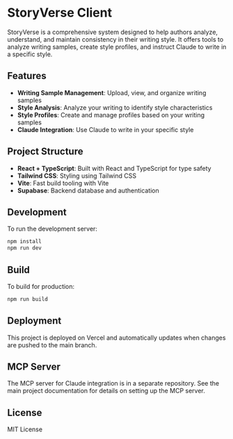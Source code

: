# StoryVerse Client

StoryVerse is a comprehensive system designed to help authors analyze, understand, and maintain consistency in their writing style. It offers tools to analyze writing samples, create style profiles, and instruct Claude to write in a specific style.

## Features

- **Writing Sample Management**: Upload, view, and organize writing samples
- **Style Analysis**: Analyze your writing to identify style characteristics
- **Style Profiles**: Create and manage profiles based on your writing samples
- **Claude Integration**: Use Claude to write in your specific style

## Project Structure

- **React + TypeScript**: Built with React and TypeScript for type safety
- **Tailwind CSS**: Styling using Tailwind CSS
- **Vite**: Fast build tooling with Vite
- **Supabase**: Backend database and authentication

## Development

To run the development server:

```bash
npm install
npm run dev
```

## Build

To build for production:

```bash
npm run build
```

## Deployment

This project is deployed on Vercel and automatically updates when changes are pushed to the main branch.

## MCP Server

The MCP server for Claude integration is in a separate repository. See the main project documentation for details on setting up the MCP server.

## License

MIT License
